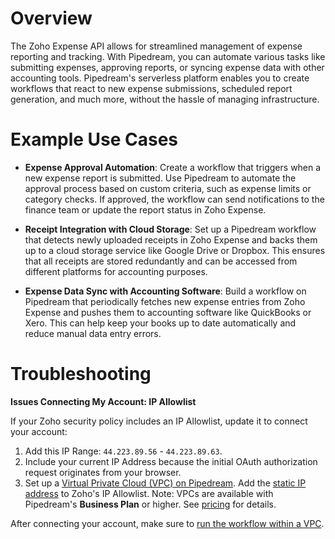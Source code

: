 # Overview

The Zoho Expense API allows for streamlined management of expense reporting and tracking. With Pipedream, you can automate various tasks like submitting expenses, approving reports, or syncing expense data with other accounting tools. Pipedream's serverless platform enables you to create workflows that react to new expense submissions, scheduled report generation, and much more, without the hassle of managing infrastructure.

# Example Use Cases

- **Expense Approval Automation**: Create a workflow that triggers when a new expense report is submitted. Use Pipedream to automate the approval process based on custom criteria, such as expense limits or category checks. If approved, the workflow can send notifications to the finance team or update the report status in Zoho Expense.

- **Receipt Integration with Cloud Storage**: Set up a Pipedream workflow that detects newly uploaded receipts in Zoho Expense and backs them up to a cloud storage service like Google Drive or Dropbox. This ensures that all receipts are stored redundantly and can be accessed from different platforms for accounting purposes.

- **Expense Data Sync with Accounting Software**: Build a workflow on Pipedream that periodically fetches new expense entries from Zoho Expense and pushes them to accounting software like QuickBooks or Xero. This can help keep your books up to date automatically and reduce manual data entry errors.

# Troubleshooting

**Issues Connecting My Account: IP Allowlist**

If your Zoho security policy includes an IP Allowlist, update it to connect your account:

1. Add this IP Range: `44.223.89.56` - `44.223.89.63`.
2. Include your current IP Address because the initial OAuth authorization request originates from your browser.
3. Set up a [Virtual Private Cloud (VPC) on Pipedream](https://pipedream.com/docs/workflows/vpc#create-a-new-vpc). Add the [static IP address](https://pipedream.com/docs/workflows/vpc#find-the-static-outbound-ip-address-for-a-vpc) to Zoho's IP Allowlist. Note: VPCs are available with Pipedream's **Business Plan** or higher. See [pricing](https://pipedream.com/pricing) for details.

After connecting your account, make sure to [run the workflow within a VPC](https://pipedream.com/docs/workflows/vpc#run-workflows-within-a-vpc).